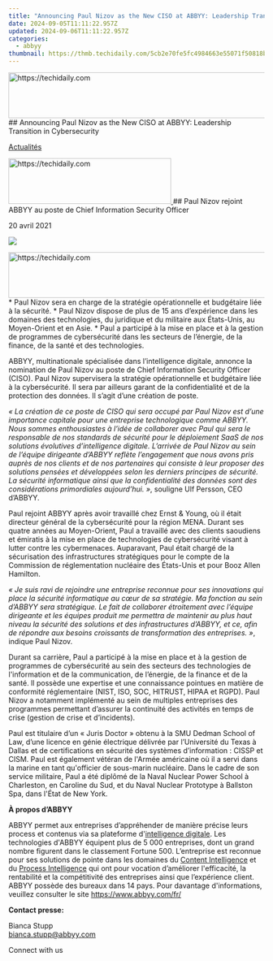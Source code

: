 ```yaml
---
title: "Announcing Paul Nizov as the New CISO at ABBYY: Leadership Transition in Cybersecurity"
date: 2024-09-05T11:11:22.957Z
updated: 2024-09-06T11:11:22.957Z
categories:
  - abbyy
thumbnail: https://thmb.techidaily.com/5cb2e70fe5fc4984663e55071f50818b86ad28c6053861679577418a188e88c7.jpg
---
```


<!-- affiliate ads begin -->
<a href="https://ephamedtechinc.pxf.io/c/5597632/2120861/26400?prodsku=Saturn" target="_top" id="2120861">
  <img src="//a.impactradius-go.com/display-ad/26400-2120861" border="0" alt="https://techidaily.com" width="728" height="90"/>
</a>
<img height="0" width="0" src="https://ephamedtechinc.pxf.io/i/5597632/2120861/26400?prodsku=Saturn" style="position:absolute;visibility:hidden;" border="0" />
<!-- affiliate ads end -->
## Announcing Paul Nizov as the New CISO at ABBYY: Leadership Transition in Cybersecurity

[Actualités](https://tools.techidaily.com/abbyy/products/)

<!-- affiliate ads begin -->
<a href="https://wigfever.sjv.io/c/5597632/2014850/22899" target="_top" id="2014850">
  <img src="//a.impactradius-go.com/display-ad/22899-2014850" border="0" alt="https://techidaily.com" width="320" height="90"/>
</a>
<img height="0" width="0" src="https://wigfever.sjv.io/i/5597632/2014850/22899" style="position:absolute;visibility:hidden;" border="0" />
<!-- affiliate ads end -->
## Paul Nizov rejoint ABBYY au poste de Chief Information Security Officer

20 avril 2021

![](https://content.abbyy.com/-/media/project/abbyy/abbyy/branchtemplates/shutterstock_1272462163_1296-x-729.jpg?h=729&iar=0&w=1296)

<!-- affiliate ads begin -->
<a href="https://appsumo.8odi.net/c/5597632/2118319/7443" target="_top" id="2118319">
  <img src="//a.impactradius-go.com/display-ad/7443-2118319" border="0" alt="https://techidaily.com" width="728" height="90"/>
</a>
<img height="0" width="0" src="https://appsumo.8odi.net/i/5597632/2118319/7443" style="position:absolute;visibility:hidden;" border="0" />
<!-- affiliate ads end -->
* Paul Nizov sera en charge de la stratégie opérationnelle et budgétaire liée à la sécurité.
* Paul Nizov dispose de plus de 15 ans d’expérience dans les domaines des technologies, du juridique et du militaire aux États-Unis, au Moyen-Orient et en Asie.
* Paul a participé à la mise en place et à la gestion de programmes de cybersécurité dans les secteurs de l’énergie, de la finance, de la santé et des technologies.

ABBYY, multinationale spécialisée dans l’intelligence digitale, annonce la nomination de Paul Nizov au poste de Chief Information Security Officer (CISO). Paul Nizov supervisera la stratégie opérationnelle et budgétaire liée à la cybersécurité. Il sera par ailleurs garant de la confidentialité et de la protection des données. Il s’agit d’une création de poste.

_« La création de ce poste de CISO qui sera occupé par Paul Nizov est d’une importance capitale pour une entreprise technologique comme ABBYY. Nous sommes enthousiastes à l’idée de collaborer avec Paul qui sera le responsable de nos standards de sécurité pour le déploiement SaaS de nos solutions évolutives d’intelligence digitale. L’arrivée de Paul Nizov au sein de l’équipe dirigeante d’ABBYY reflète l’engagement que nous avons pris auprès de nos clients et de nos partenaires qui consiste à leur proposer des solutions pensées et développées selon les derniers principes de sécurité. La sécurité informatique ainsi que la confidentialité des données sont des considérations primordiales aujourd’hui. »_, souligne Ulf Persson, CEO d’ABBYY.

Paul rejoint ABBYY après avoir travaillé chez Ernst & Young, où il était directeur général de la cybersécurité pour la région MENA. Durant ses quatre années au Moyen-Orient, Paul a travaillé avec des clients saoudiens et émiratis à la mise en place de technologies de cybersécurité visant à lutter contre les cybermenaces. Auparavant, Paul était chargé de la sécurisation des infrastructures stratégiques pour le compte de la Commission de réglementation nucléaire des États-Unis et pour Booz Allen Hamilton.

_« Je suis ravi de rejoindre une entreprise reconnue pour ses innovations qui place la sécurité informatique au cœur de sa stratégie. Ma fonction au sein d’ABBYY sera stratégique. Le fait de collaborer étroitement avec l’équipe dirigeante et les équipes produit me permettra de maintenir au plus haut niveau la sécurité des solutions et des infrastructures d’ABBYY, et ce, afin de répondre aux besoins croissants de transformation des entreprises. »_, indique Paul Nizov.

Durant sa carrière, Paul a participé à la mise en place et à la gestion de programmes de cybersécurité au sein des secteurs des technologies de l'information et de la communication, de l’énergie, de la finance et de la santé. Il possède une expertise et une connaissance pointues en matière de conformité réglementaire (NIST, ISO, SOC, HITRUST, HIPAA et RGPD). Paul Nizov a notamment implémenté au sein de multiples entreprises des programmes permettant d’assurer la continuité des activités en temps de crise (gestion de crise et d’incidents).

Paul est titulaire d’un « Juris Doctor » obtenu à la SMU Dedman School of Law, d’une licence en génie électrique délivrée par l’Université du Texas à Dallas et de certifications en sécurité des systèmes d’information : CISSP et CISM. Paul est également vétéran de l'Armée américaine où il a servi dans la marine en tant qu'officier de sous-marin nucléaire. Dans le cadre de son service militaire, Paul a été diplômé de la Naval Nuclear Power School à Charleston, en Caroline du Sud, et du Naval Nuclear Prototype à Ballston Spa, dans l'État de New York.

**À propos d’ABBYY**

ABBYY permet aux entreprises d’appréhender de manière précise leurs process et contenus via sa plateforme d'[intelligence digitale](https://tools.techidaily.com/abbyy/products/). Les technologies d'ABBYY équipent plus de 5 000 entreprises, dont un grand nombre figurent dans le classement Fortune 500\. L’entreprise est reconnue pour ses solutions de pointe dans les domaines du [Content Intelligence](https://tools.techidaily.com/abbyy/products/) et du [Process Intelligence](https://tools.techidaily.com/abbyy/products/) qui ont pour vocation d’améliorer l'efficacité, la rentabilité et la compétitivité des entreprises ainsi que l’expérience client. ABBYY possède des bureaux dans 14 pays. Pour davantage d'informations, veuillez consulter le site <https://www.abbyy.com/fr/>

**Contact presse:**

Bianca Stupp  
[bianca.stupp@abbyy.com](https://tools.techidaily.com/abbyy/products/)  
  
Connect with us

<ins class="adsbygoogle"
     style="display:block"
     data-ad-format="autorelaxed"
     data-ad-client="ca-pub-7571918770474297"
     data-ad-slot="1223367746"></ins>



<ins class="adsbygoogle"
     style="display:block"
     data-ad-client="ca-pub-7571918770474297"
     data-ad-slot="8358498916"
     data-ad-format="auto"
     data-full-width-responsive="true"></ins>


